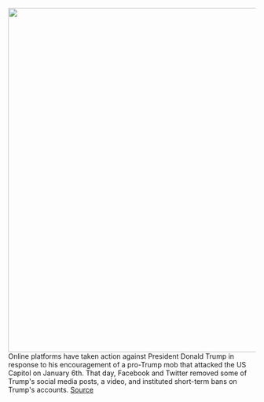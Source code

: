 <img src='https://cdn.vox-cdn.com/thumbor/j27m3_-d5HUT5LtTkpWmT0JMb1k=/0x0:2942x2100/1200x800/filters:focal(1797x684:2267x1154)/cdn.vox-cdn.com/uploads/chorus_image/image/68633276/1230388043.0.jpg' width='700px' /><br/>
Online platforms have taken action against President Donald Trump in response to his encouragement of a pro-Trump mob that attacked the US Capitol on January 6th. That day, Facebook and Twitter removed some of Trump's social media posts, a video, and instituted short-term bans on Trump's accounts.
<a href='https://www.theverge.com/22218805/donald-trump-platforms-bans-facebook-twitter-youtube'> Source <a/>